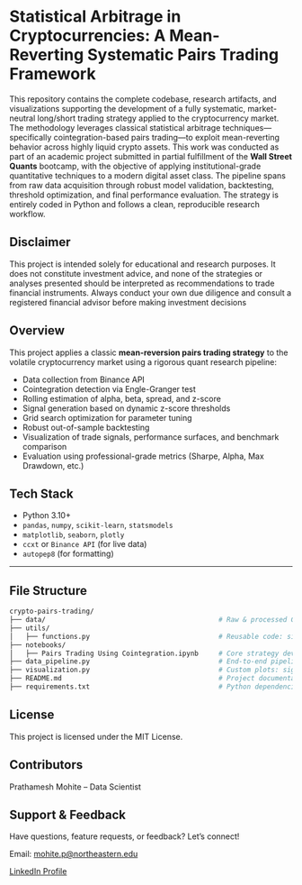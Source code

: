 # Statistical Arbitrage in Cryptocurrencies: A Mean-Reverting Systematic Pairs Trading Framework

This repository contains the complete codebase, research artifacts, and visualizations supporting the development of a fully systematic, market-neutral long/short trading strategy applied to the cryptocurrency market. The methodology leverages classical statistical arbitrage techniques—specifically cointegration-based pairs trading—to exploit mean-reverting behavior across highly liquid crypto assets. This work was conducted as part of an academic project submitted in partial fulfillment of the **Wall Street Quants** bootcamp, with the objective of applying institutional-grade quantitative techniques to a modern digital asset class. The pipeline spans from raw data acquisition through robust model validation, backtesting, threshold optimization, and final performance evaluation. The strategy is entirely coded in Python and follows a clean, reproducible research workflow. 



## Disclaimer

This project is intended solely for educational and research purposes. It does not constitute investment advice, and none of the strategies or analyses presented should be interpreted as recommendations to trade financial instruments. Always conduct your own due diligence and consult a registered financial advisor before making investment decisions

## Overview

This project applies a classic **mean-reversion pairs trading strategy** to the volatile cryptocurrency market using a rigorous quant research pipeline:

-  Data collection from Binance API  
-  Cointegration detection via Engle-Granger test  
-  Rolling estimation of alpha, beta, spread, and z-score  
-  Signal generation based on dynamic z-score thresholds  
-  Grid search optimization for parameter tuning  
-  Robust out-of-sample backtesting  
-  Visualization of trade signals, performance surfaces, and benchmark comparison  
-  Evaluation using professional-grade metrics (Sharpe, Alpha, Max Drawdown, etc.)


## Tech Stack

- Python 3.10+
- `pandas`, `numpy`, `scikit-learn`, `statsmodels`
- `matplotlib`, `seaborn`, `plotly`
- `ccxt` or `Binance API` (for live data)
- `autopep8` (for formatting)

---

## File Structure

```bash
crypto-pairs-trading/
├── data/                                           # Raw & processed CSV data (training, validation, test)
├── utils/
│   ├── functions.py                                # Reusable code: signal logic, rolling stats, performance metrics 
├── notebooks/
│   ├── Pairs Trading Using Cointegration.ipynb     # Core strategy development and experiments
├── data_pipeline.py                                # End-to-end pipeline to download and preprocess crypto price data
├── visualization.py                                # Custom plots: signal overlays, trade flows, 3D threshold surfaces
├── README.md                                       # Project documentation (this file)
├── requirements.txt                                # Python dependencies
```


## License
This project is licensed under the MIT License.

## Contributors
Prathamesh Mohite – Data Scientist

## Support & Feedback
Have questions, feature requests, or feedback? Let’s connect!

Email: mohite.p@northeastern.edu

[LinkedIn Profile](https://www.linkedin.com/in/prathameshmohite96/)
